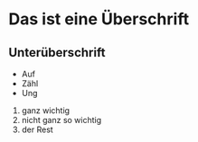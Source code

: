 # Das ist eine Überschrift #

## Unterüberschrift ##

* Auf
* Zähl
* Ung

1. ganz wichtig
2. nicht ganz so wichtig
3. der Rest
